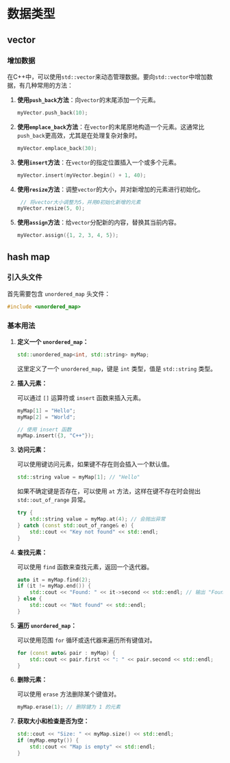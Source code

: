 # 数据类型

## vector

### 增加数据

在C++中，可以使用`std::vector`来动态管理数据。要向`std::vector`中增加数据，有几种常用的方法：

1. **使用`push_back`方法**：向`vector`的末尾添加一个元素。
   
    ```cpp
    myVector.push_back(10);
    ```
2. **使用`emplace_back`方法**：在`vector`的末尾原地构造一个元素。这通常比`push_back`更高效，尤其是在处理复杂对象时。
   
    ```cpp
    myVector.emplace_back(30);
    ```
    
3. **使用`insert`方法**：在`vector`的指定位置插入一个或多个元素。
    ```cpp
    myVector.insert(myVector.begin() + 1, 40);
    ```

4. **使用`resize`方法**：调整`vector`的大小，并对新增加的元素进行初始化。
    ```cpp
     // 将vector大小调整为5，并用0初始化新增的元素
    myVector.resize(5, 0);
    ```
    
5. **使用`assign`方法**：给`vector`分配新的内容，替换其当前内容。
    ```cpp
    myVector.assign({1, 2, 3, 4, 5});
    ```

## hash map

### 引入头文件

首先需要包含 `unordered_map` 头文件：

```cpp
#include <unordered_map>
```

### 基本用法

1. **定义一个 `unordered_map`：**

   ```cpp
   std::unordered_map<int, std::string> myMap;
   ```

   这里定义了一个 `unordered_map`，键是 `int` 类型，值是 `std::string` 类型。

2. **插入元素：**

   可以通过 `[]` 运算符或 `insert` 函数来插入元素。

   ```cpp
   myMap[1] = "Hello";
   myMap[2] = "World";

   // 使用 insert 函数
   myMap.insert({3, "C++"});
   ```

3. **访问元素：**

   可以使用键访问元素，如果键不存在则会插入一个默认值。

   ```cpp
   std::string value = myMap[1]; // "Hello"
   ```

   如果不确定键是否存在，可以使用 `at` 方法，这样在键不存在时会抛出 `std::out_of_range` 异常。

   ```cpp
   try {
       std::string value = myMap.at(4); // 会抛出异常
   } catch (const std::out_of_range& e) {
       std::cout << "Key not found" << std::endl;
   }
   ```

4. **查找元素：**

   可以使用 `find` 函数来查找元素，返回一个迭代器。

   ```cpp
   auto it = myMap.find(2);
   if (it != myMap.end()) {
       std::cout << "Found: " << it->second << std::endl; // 输出 "Found: World"
   } else {
       std::cout << "Not found" << std::endl;
   }
   ```

5. **遍历 `unordered_map`：**

   可以使用范围 `for` 循环或迭代器来遍历所有键值对。

   ```cpp
   for (const auto& pair : myMap) {
       std::cout << pair.first << ": " << pair.second << std::endl;
   }
   ```

6. **删除元素：**

   可以使用 `erase` 方法删除某个键值对。

   ```cpp
   myMap.erase(1); // 删除键为 1 的元素
   ```

7. **获取大小和检查是否为空：**

   ```cpp
   std::cout << "Size: " << myMap.size() << std::endl;
   if (myMap.empty()) {
       std::cout << "Map is empty" << std::endl;
   }
   ```













